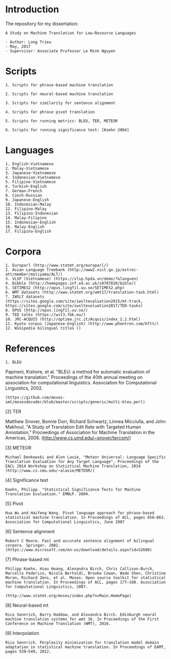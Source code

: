 # Introduction

The repository for my dissertation:

    A Study on Machine Translation for Low-Resource Languages

    - Author: Long Trieu
    - May, 2017
    - Supervisor: Associate Professor Le Minh Nguyen


# Scripts

    1. Scripts for phrase-based machine translation
    
    2. Scripts for neural-based machine translation
    
    3. Scripts for similarity for sentence alignment
    
    4. Scripts for phrase pivot translation

    5. Scripts for running metrics: BLEU, TER, METEOR

    6. Scripts for running significance test: [Koehn 2004]


# Languages

    1. English-Vietnamese
    2. Malay-Vietnamese
    3. Japanese-Vietnamese
    4. Indonesian-Vietnamese
    5. Filipino-Vietnamese
    6. Turkish-English
    7. German-French
    8. Czech-Russian
    9. Japanese-English
    10. Indonesian-Malay
    12. Filipino-Malay
    13. Filipino-Indonesian
    14. Malay-Filipino
    15. Indonesian-English
    16. Malay-English
    17. Filipino-English
    

# Corpora

    1. Europarl (http://www.statmt.org/europarl/)
    2. Asian Language Treebank (http://www2.nict.go.jp/astrec-att/member/mutiyama/ALT/)
    3. VLSP (Vietnamese) (https://vlsp.hpda.vn/demo/?&lang=en)
    4. Bibble (http://homepages.inf.ed.ac.uk/s0787820/bible/)
    5. SETIMES2 (http://opus.lingfil.uu.se/SETIMES2.php)
    6. WMT datasets (http://www.statmt.org/wmt17/translation-task.html)
    7. IWSLT datasets (https://sites.google.com/site/iwsltevaluation2015/mt-track, https://sites.google.com/site/iwsltevaluation2017/TED-tasks)
    8. OPUS (http://opus.lingfil.uu.se/)
    9. TED talks (https://wit3.fbk.eu/)
    10. JRC-ACQUIS (http://optima.jrc.it/Acquis/index_2.2.html)
    11. Kyoto corpus (Japanese-English) (http://www.phontron.com/kftt/)
    12. Wikipedia bilingual titles ()

# References

    1. BLEU
Papineni, Kishore, et al. "BLEU: a method for automatic evaluation of machine translation." Proceedings of the 40th annual meeting on association for computational linguistics. Association for Computational Linguistics, 2002.

    (https://github.com/moses-smt/mosesdecoder/blob/master/scripts/generic/multi-bleu.perl)

[2] TER
    
Matthew Snover, Bonnie Dorr, Richard Schwartz, Linnea Micciulla, and John Makhoul, "A Study of Translation Edit Rate with Targeted Human Annotation," Proceedings of Association for Machine Translation in the Americas, 2006.
    (http://www.cs.umd.edu/~snover/tercom/)

[3] METEOR

    Michael Denkowski and Alon Lavie, "Meteor Universal: Language Specific Translation Evaluation for Any Target Language", Proceedings of the EACL 2014 Workshop on Statistical Machine Translation, 2014
    (http://www.cs.cmu.edu/~alavie/METEOR/)

[4] Significance test
    
    Koehn, Philipp. "Statistical Significance Tests for Machine Translation Evaluation." EMNLP. 2004.

[5] Pivot

    Hua Wu and Haifeng Wang. Pivot language approach for phrase-based statistical machine translation. In Proceedings of ACL, pages 856–863. Association for Computational Linguistics, June 2007

[6] Sentence alignment

    Robert C Moore. Fast and accurate sentence alignment of bilingual corpora. Springer, 2002.
    (https://www.microsoft.com/en-us/download/details.aspx?id=52608)

[7] Phrase-based mt

    Philipp Koehn, Hieu Hoang, Alexandra Birch, Chris Callison-Burch, Marcello Federico, Nicola Bertoldi, Brooke Cowan, Wade Shen, Christine Moran, Richard Zens, et al. Moses: Open source toolkit for statistical machine translation. In Proceedings of ACL, pages 177–180. Association for Computational Linguistics, 2007.
    
    (http://www.statmt.org/moses/index.php?n=Main.HomePage)

[8] Neural-based mt

    Rico Sennrich, Barry Haddow, and Alexandra Birch. Edinburgh neural machine translation systems for wmt 16. In Proceedings of the First Conference on Machine Translation (WMT), 2016.

[9] Interpolation

    Rico Sennrich. Perplexity minimization for translation model domain adaptation in statistical machine translation. In Proceedings of EAMT, pages 539–549, 2012.




